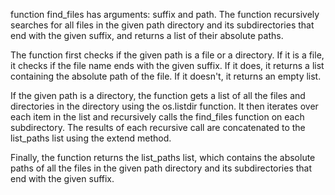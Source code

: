 function find_files has arguments: suffix and path. The function recursively searches for all files in the given path directory and its subdirectories that end with the given suffix, and returns a list of their absolute paths.

The function first checks if the given path is a file or a directory. If it is a file, it checks if the file name ends with the given suffix. If it does, it returns a list containing the absolute path of the file. If it doesn't, it returns an empty list.

If the given path is a directory, the function gets a list of all the files and directories in the directory using the os.listdir function. It then iterates over each item in the list and recursively calls the find_files function on each subdirectory. The results of each recursive call are concatenated to the list_paths list using the extend method.

Finally, the function returns the list_paths list, which contains the absolute paths of all the files in the given path directory and its subdirectories that end with the given suffix.
